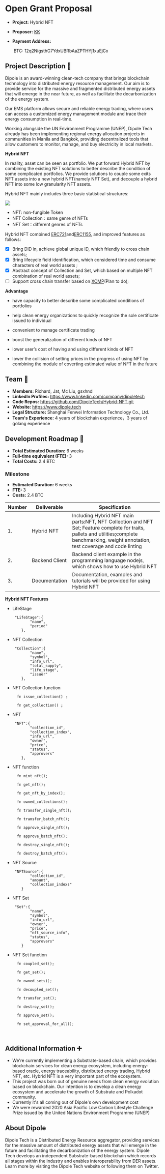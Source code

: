 #                                                                                                                                                                                                                                                                                                                                                                                                                                                                                                                                                                                                                                                                                                                                                                                                                                                                                                                                                                                                                                                                                                                                                                                                                                                                                                                                                                                                                                                                                                                                                                                                                                                                                                                                                                                                                                                                                                                                                                                                                                                                  Open Grant Proposal

* **Project:** Hybrid NFT

* **Proposer:** [KK](https://www.linkedin.com/in/kaikai-yang)

* **Payment Address:** 

  ​	BTC: 12q2NigsthG7YdxUBRbAaZPTHYj1xuEjCx


## Project Description :page_facing_up:

Dipole is an award-winning clean-tech company that brings blockchain technology into distributed energy resource management. Our aim is to provide service for the massive and fragmented distributed energy assets that will emerge in the near future, as well as facilitate the decarbonization of the energy system. 

Our EMS platform allows secure and reliable energy trading, where users can access a customized energy management module and trace their energy consumption in real-time. 

Working alongside the UN Environment Programme (UNEP), Dipole Tech already has been implementing regional energy allocation projects in communities in Manila and Bangkok, providing decentralized tools that allow customers to monitor, manage, and buy electricity in local markets.

**Hybrid NFT**

In reality, asset can be seen as portfolio. We put forward Hybrid NFT by combining the existing NFT solutions to better describe the condition of some complicated portfolios. We provide solutions to couple some exits NFT assets into a new hybrid NFT(namely NFT Set), and decouple a hybrid NFT into some low granularity NFT assets.

Hybrid NFT mainly includes three basic statistical structures:

![](https://github.com/DipoleTech/Hybrid-NFT/blob/master/img/nft.png)

- NFT: non-fungible Token 
- NFT Collection：same genre of NFTs
- NFT Set：different genres of NFTs

Hybrid  NFT combined [ERC721](https://github.com/ethereum/EIPs/blob/master/EIPS/eip-721.md)and[ERC1155](https://eips.ethereum.org/EIPS/eip-1155), and improved features as follows:

- [x] Bring DID in, achieve global unique ID, which friendly to cross chain assets;
- [x] Bring lifecycle field identification, which considered time and consume characters of real world assets ;
- [x] Abstract concept of Collection and Set, which based on multiple NFT combination of real world assets;
- [ ] Support cross chain transfer based on [XCMP](https://research.web3.foundation/en/latest/polkadot/XCMP.html)(Plan to do);

**Advantage**

- have capacity to better describe some complicated conditions of portfolios
- help clean energy organizations to quickly recognize the sole certificate issued to individual
- convenient to manage certificate trading
- boost the generalization of different kinds of NFT

- lower user’s cost of having and using different kinds of NFT

- lower the collision of setting prices in the progress of using NFT by combining the module of coverting estimated value of NFT in the future





## Team :busts_in_silhouette:

* **Members:** Richard, Jat, Mc Liu, gsxhnd
* **LinkedIn Profiles:** https://www.linkedin.com/company/dipoletech
* **Code Repos:** https://github.com/DipoleTech/Hybrid-NFT.git
* **Website:**	https://www.dipole.tech
* **Legal Structure:** Shanghai Fenwei Information Technology Co., Ltd.
* **Team's Experience:** 4 years of blockchain experience，3 years of golang experience


## Development Roadmap :nut_and_bolt:

* **Total Estimated Duration:** 6 weeks
* **Full-time equivalent (FTE):** 3
* **Total Costs:** 2.4 BTC 

### Milestone 

* **Estimated Duration:** 6 weeks
* **FTE:** 3
* **Costs:** 2.4 BTC 


| Number | Deliverable | Specification |
| ------------- | ------------- | ------------- |
| 1. | Hybrid NFT | Including Hybrid NFT main parts:NFT, NFT Collection and NFT Set; Feature complete for traits, pallets and utilities;complete benchmarking, weight annotation, test coverage and code linting<br /> |
| 2.  | Backend Client | Backend client  example in the programming language nodejs, which shows how to use Hybrid NFT |
| 3.  | Documentation | Documentation, examples and tutorials will be provided for using Hybrid NFT |

**Hybrid NFT Features**





- LifeStage

  ```
   "LifeStage":{
          "name",
          "period"
      },
  ```

- NFT Collection

  ```
   "Collection":{
          "name",
          "symbol",
          "info_url",
          "total_supply",
          "life_stage",
          "issuer"
      },
  ```

- NFT Collection function
  ```
  	fn issue_collection() ;
  
  	fn get_collection() ;
  ```

  

- NFT

  ```
   "NFT":{
          "collection_id",
          "collection_index",
          "info_url",
          "owner",
          "price",
          "status",
          "approvers"
      },
  ```

- NFT function

  ```
  	fn mint_nft();
  
  	fn get_nft();
  
  	fn get_nft_by_index();
  
  	fn owned_collections();
  	
  	fn transfer_single_nft();
  
  	fn transfer_batch_nft();
  
  	fn approve_single_nft();
  
  	fn approve_batch_nft();
  
  	fn destroy_single_nft();
  
  	fn destroy_batch_nft();
  ```

  

- NFT Source

  ```
   "NFTSource":{
          "collection_id",
          "amount",
          "collection_indexs"
      }
  ```

  

- NFT Set

  ```
   "Set":{
          "name",
          "symbol",
          "info_url",
          "owner",
          "price",
          "nft_source_info",
          "status",
          "approvers"
      }
  ```

- NFT Set function

  ```
  	fn coupled_set();
  
  	fn get_set();
  
  	fn owned_sets();
  
  	fn decoupled_set();
  	
  	fn transfer_set();
  
  	fn destroy_set();
  
  	fn approve_set();
  
  	fn set_approval_for_all();
  ```

  

​       














## Additional Information :heavy_plus_sign:

* We're currently implementing a Substrate-based chain, which provides blockchain services for clean energy ecosystem, including energy-based oracle, energy traceability, distributed energy trading, Hybrid NFT,  etc. Hybrid NFT is a very important part of the ecosystem. 
* This project was born out of genuine needs from clean energy evolution based on blockchain. Our intention is to develop a clean energy ecosystem and accelerate the growth of Substrate and Polkadot community.
* Currently it's all coming out of Dipole's own development cost
* We were rewarded 2020 Asia Pacific Low Carbon Lifestyle Challenge Prize issued by the United Nations Environment Programme (UNEP)

## About Dipole
Dipole Tech is a Distributed Energy Resource aggregator, providing services for the massive amount of distributed energy assets that will emerge in the future and facilitating the decarbonization of the energy system. Dipole Tech develops an independent Substrate-based blockchain which records all stages within the industry and enables interoperability from DER assets. Learn more by visiting the Dipole Tech website  or following them on Twitter.


